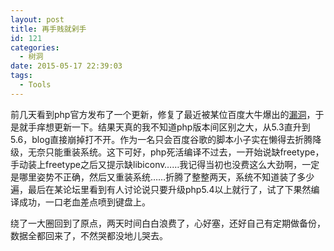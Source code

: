 ```yaml
---
layout: post
title: 再手贱就剁手
id: 121
categories:
  - 树洞
date: 2015-05-17 22:39:03
tags:
  - Tools
---
```


前几天看到php官方发布了一个更新，修复了最近被某位百度大牛爆出的[漏洞](https://bugs.php.net/bug.php?id=69364)，于是就手痒想更新一下。结果天真的我不知道php版本间区别之大，从5.3直升到5.6，blog直接崩掉打不开。作为一名只会百度谷歌的脚本小子实在懒得去折腾降级，无奈只能重装系统。这下可好，php死活编译不过去，一开始说缺freetype，手动装上freetype之后又提示缺libiconv……我记得当初也没费这么大劲啊，一定是哪里姿势不正确，然后又重装系统……折腾了整整两天，系统不知道装了多少遍，最后在某论坛里看到有人讨论说只要升级php5.4以上就行了，试了下果然编译成功，一口老血差点喷到键盘上。

绕了一大圈回到了原点，两天时间白白浪费了，心好塞，还好自己有定期做备份，数据全都回来了，不然哭都没地儿哭去。

